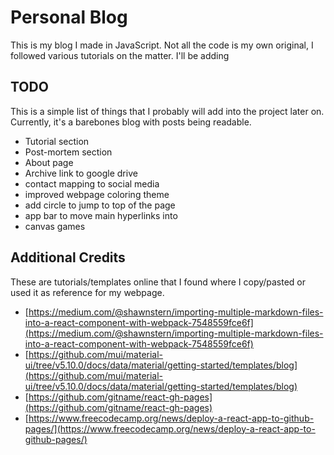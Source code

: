 # Personal Blog

This is my blog I made in JavaScript. Not all the code is my own original, I followed various tutorials on the matter. I'll be adding

## TODO

This is a simple list of things that I probably will add into the project later on. Currently, it's a barebones blog with posts being readable.

- Tutorial section
- Post-mortem section
- About page
- Archive link to google drive
- contact mapping to social media
- improved webpage coloring theme
- add circle to jump to top of the page
- app bar to move main hyperlinks into
- canvas games

## Additional Credits

These are tutorials/templates online that I found where I copy/pasted or used it as reference for my webpage.

- [https://medium.com/@shawnstern/importing-multiple-markdown-files-into-a-react-component-with-webpack-7548559fce6f](https://medium.com/@shawnstern/importing-multiple-markdown-files-into-a-react-component-with-webpack-7548559fce6f)
- [https://github.com/mui/material-ui/tree/v5.10.0/docs/data/material/getting-started/templates/blog](https://github.com/mui/material-ui/tree/v5.10.0/docs/data/material/getting-started/templates/blog)
- [https://github.com/gitname/react-gh-pages](https://github.com/gitname/react-gh-pages)
- [https://www.freecodecamp.org/news/deploy-a-react-app-to-github-pages/](https://www.freecodecamp.org/news/deploy-a-react-app-to-github-pages/)
